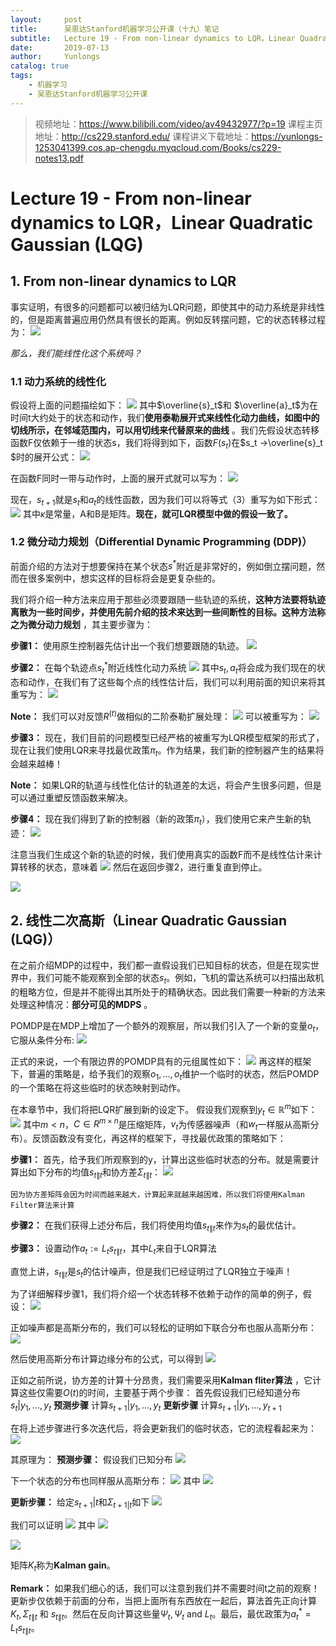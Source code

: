 ```yaml
---
layout:     post
title:      吴恩达Stanford机器学习公开课（十九）笔记
subtitle:   Lecture 19 - From non-linear dynamics to LQR，Linear Quadratic Gaussian (LQG)
date:       2019-07-13
author:     Yunlongs
catalog: true
tags:
    - 机器学习
    - 吴恩达Stanford机器学习公开课
---
```


>视频地址：https://www.bilibili.com/video/av49432977/?p=19
课程主页地址：http://cs229.stanford.edu/
课程讲义下载地址：https://yunlongs-1253041399.cos.ap-chengdu.myqcloud.com/Books/cs229-notes13.pdf

# Lecture 19 - From non-linear dynamics to LQR，Linear Quadratic Gaussian (LQG)

## 1. From non-linear dynamics to LQR

事实证明，有很多的问题都可以被归结为LQR问题，即使其中的动力系统是非线性的，但是距离普遍应用仍然具有很长的距离。例如反转摆问题，它的状态转移过程为：
![](https://yunlongs-1253041399.cos.ap-chengdu.myqcloud.com/image/Stanford/lecture-19-1.jpg)

*那么，我们能线性化这个系统吗？*


### 1.1 动力系统的线性化

假设将上面的问题描绘如下：
![](https://yunlongs-1253041399.cos.ap-chengdu.myqcloud.com/image/Stanford/lecture-19-2.jpg)
其中$\overline{s}_t$和 $\overline{a}_t$为在时间t大约处于的状态和动作，我们**使用泰勒展开式来线性化动力曲线，如图中的切线所示，在邻域范围内，可以用切线来代替原来的曲线** 。我们先假设状态转移函数F仅依赖于一维的状态s，我们将得到如下，函数$F(s_t)$在$s_t ->\overline{s}_t $时的展开公式：
![](https://yunlongs-1253041399.cos.ap-chengdu.myqcloud.com/image/Stanford/lecture-19-3.jpg)

在函数F同时一带与动作时，上面的展开式就可以写为：
![](https://yunlongs-1253041399.cos.ap-chengdu.myqcloud.com/image/Stanford/lecture-19-4.jpg)

现在，$s_{t+1}$就是$s_t$和$a_t$的线性函数，因为我们可以将等式（3）重写为如下形式：
![](https://yunlongs-1253041399.cos.ap-chengdu.myqcloud.com/image/Stanford/lecture-19-5.jpg)
其中$\kappa$是常量，A和B是矩阵。**现在，就可LQR模型中做的假设一致了。**

### 1.2 微分动力规划（Differential Dynamic Programming (DDP)）

前面介绍的方法对于想要保持在某个状态$s^{*}$附近是非常好的，例如倒立摆问题，然而在很多案例中，想实这样的目标将会是更复杂些的。

我们将介绍一种方法来应用于那些必须要跟随一些轨迹的系统，**这种方法要将轨迹离散为一些时间步，并使用先前介绍的技术来达到一些间断性的目标。这种方法称之为微分动力规划** ，其主要步骤为：

**步骤1：** 使用原生控制器先估计出一个我们想要跟随的轨迹。
![](https://yunlongs-1253041399.cos.ap-chengdu.myqcloud.com/image/Stanford/lecture-19-6.jpg)

**步骤2：** 在每个轨迹点$s_{t}^{*}$附近线性化动力系统
![](https://yunlongs-1253041399.cos.ap-chengdu.myqcloud.com/image/Stanford/lecture-19-7.jpg)
其中$s_t,a_t$将会成为我们现在的状态和动作，在我们有了这些每个点的线性估计后，我们可以利用前面的知识来将其重写为：
![](https://yunlongs-1253041399.cos.ap-chengdu.myqcloud.com/image/Stanford/lecture-19-8.jpg)

**Note：** 我们可以对反馈$R^{(t)}$做相似的二阶泰勒扩展处理：
![](https://yunlongs-1253041399.cos.ap-chengdu.myqcloud.com/image/Stanford/lecture-19-9.jpg)
可以被重写为：
![](https://yunlongs-1253041399.cos.ap-chengdu.myqcloud.com/image/Stanford/lecture-19-10.jpg)

**步骤3：** 现在，我们目前的问题模型已经严格的被重写为LQR模型框架的形式了，现在让我们使用LQR来寻找最优政策$\pi_{t}$。作为结果，我们新的控制器产生的结果将会越来越棒！

**Note：** 如果LQR的轨道与线性化估计的轨道差的太远，将会产生很多问题，但是可以通过重塑反馈函数来解决。

**步骤4：** 现在我们得到了新的控制器（新的政策$\pi_{t}$），我们使用它来产生新的轨迹：
![](https://yunlongs-1253041399.cos.ap-chengdu.myqcloud.com/image/Stanford/lecture-19-11.jpg)

注意当我们生成这个新的轨迹的时候，我们使用真实的函数F而不是线性估计来计算转移的状态，意味着
![](https://yunlongs-1253041399.cos.ap-chengdu.myqcloud.com/image/Stanford/lecture-19-12.jpg)
然后在返回步骤2，进行重复直到停止。

![](https://yunlongs-1253041399.cos.ap-chengdu.myqcloud.com/image/Stanford/lecture-19-13.jpg)

## 2. 线性二次高斯（Linear Quadratic Gaussian (LQG)）

在之前介绍MDP的过程中，我们都一直假设我们已知目标的状态，但是在现实世界中，我们可能不能观察到全部的状态$s_t$。例如，飞机的雷达系统可以扫描出敌机的粗略方位，但是并不能得出其所处于的精确状态。因此我们需要一种新的方法来处理这种情况：**部分可见的MDPS** 。

POMDP是在MDP上增加了一个额外的观察层，所以我们引入了一个新的变量$o_t$，它服从条件分布:
![](https://yunlongs-1253041399.cos.ap-chengdu.myqcloud.com/image/Stanford/lecture-19-14.jpg)

正式的来说，一个有限边界的POMDP具有的元组属性如下：
![](https://yunlongs-1253041399.cos.ap-chengdu.myqcloud.com/image/Stanford/lecture-19-15.jpg)
再这样的框架下，普遍的策略是，给予我们的观察$o_{1}, \dots, o_{t}$维护一个临时的状态，然后POMDP的一个策略在将这些临时的状态映射到动作。

在本章节中，我们将把LQR扩展到新的设定下。
假设我们观察到$y_{t} \in \mathbb{R}^{m}$如下：
![](https://yunlongs-1253041399.cos.ap-chengdu.myqcloud.com/image/Stanford/lecture-19-16.jpg)
其中$m < n$，$C \in R^{m \times n}$是压缩矩阵，$v_t$为传感器噪声（和$w_t$一样服从高斯分布）。反馈函数没有变化，再这样的框架下，寻找最优政策的策略如下：

**步骤1：** 首先，给予我们所观察到的y，计算出这些临时状态的分布。就是需要计算出如下分布的均值$s_{t \| t}$和协方差$\Sigma_{t \| t}$：
![](https://yunlongs-1253041399.cos.ap-chengdu.myqcloud.com/image/Stanford/lecture-19-17.jpg)

`因为协方差矩阵会因为时间而越来越大，计算起来就越来越困难，所以我们将使用Kalman Filter算法来计算`

**步骤2：** 在我们获得上述分布后，我们将使用均值$s_{t \| t}$来作为$s_t$的最优估计。

**步骤3：** 设置动作$a_{t} :=L_{t} s_{t \| t}$，其中$L_t$来自于LQR算法

直觉上讲，$s_{t \| t}$是$s_t$的估计噪声，但是我们已经证明过了LQR独立于噪声！

为了详细解释步骤1，我们将介绍一个状态转移不依赖于动作的简单的例子，假设：
![](https://yunlongs-1253041399.cos.ap-chengdu.myqcloud.com/image/Stanford/lecture-19-18.jpg)

正如噪声都是高斯分布的，我们可以轻松的证明如下联合分布也服从高斯分布：
![](https://yunlongs-1253041399.cos.ap-chengdu.myqcloud.com/image/Stanford/lecture-19-19.jpg)

然后使用高斯分布计算边缘分布的公式，可以得到
![](https://yunlongs-1253041399.cos.ap-chengdu.myqcloud.com/image/Stanford/lecture-19-20.jpg)

正如之前所说，协方差的计算十分昂贵，我们需要采用**Kalman fliter算法** ，它计算这些仅需要$O(t)$的时间，主要基于两个步骤：
首先假设我们已经知道分布$s_{t} | y_{1}, \dots, y_{t}$
**预测步骤** 计算$s_{t+1} | y_{1}, \dots, y_{t}$
**更新步骤** 计算$s_{t+1} | y_{1}, \dots, y_{t+1}$

在将上述步骤进行多次迭代后，将会更新我们的临时状态，它的流程看起来为：
![](https://yunlongs-1253041399.cos.ap-chengdu.myqcloud.com/image/Stanford/lecture-19-21.jpg)

其原理为：
**预测步骤：** 假设我们已知分布
![](https://yunlongs-1253041399.cos.ap-chengdu.myqcloud.com/image/Stanford/lecture-19-22.jpg)

下一个状态的分布也同样服从高斯分布：
![](https://yunlongs-1253041399.cos.ap-chengdu.myqcloud.com/image/Stanford/lecture-19-23.jpg)
其中
![](https://yunlongs-1253041399.cos.ap-chengdu.myqcloud.com/image/Stanford/lecture-19-24.jpg)

**更新步骤：** 给定$s_{t+1} | t$和$\Sigma_{t+1 | t}$如下
![](https://yunlongs-1253041399.cos.ap-chengdu.myqcloud.com/image/Stanford/lecture-19-25.jpg)

我们可以证明
![](https://yunlongs-1253041399.cos.ap-chengdu.myqcloud.com/image/Stanford/lecture-19-26.jpg)
其中
![](https://yunlongs-1253041399.cos.ap-chengdu.myqcloud.com/image/Stanford/lecture-19-27.jpg)

![](https://yunlongs-1253041399.cos.ap-chengdu.myqcloud.com/image/Stanford/lecture-19-28.jpg)

矩阵$K_{t}$称为**Kalman gain**。

**Remark：** 如果我们细心的话，我们可以注意到我们并不需要时间t之前的观察！更新步仅依赖于前面的分布，当把上面所有东西放在一起后，算法首先正向计算$K_{t}, \Sigma_{t \| t}$ 和 $s_{t \| t}$。然后在反向计算这些量$\Psi_{t}, \Psi_{t}$ and $L_{t}$。最后，最优政策为$a_{t}^{*}=L_{t} s_{t \| t}$。